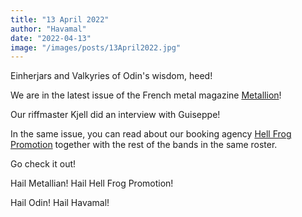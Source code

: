 ```yaml
---
title: "13 April 2022"
author: "Havamal"
date: "2022-04-13"
image: "/images/posts/13April2022.jpg"
---
```


Einherjars and Valkyries of Odin's wisdom, heed!

We are in the latest issue of the French metal magazine [Metallion](https://www.facebook.com/metallianmag/)!

Our riffmaster Kjell did an interview with Guiseppe!

In the same issue, you can read about our booking agency [Hell Frog Promotion](https://www.facebook.com/HellFrogPromotion/) together with the rest of the bands in the same roster.

Go check it out!

Hail Metallian! Hail Hell Frog Promotion!

Hail Odin! Hail Havamal!